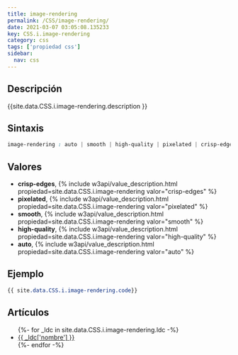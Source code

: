 ```yaml
---
title: image-rendering
permalink: /CSS/image-rendering/
date: 2021-03-07 03:05:08.135233
key: CSS.i.image-rendering
category: css
tags: ['propiedad css']
sidebar: 
  nav: css
---
```


## Descripción
{{site.data.CSS.i.image-rendering.description }}

## Sintaxis
~~~css
image-rendering : auto | smooth | high-quality | pixelated | crisp-edges
~~~

## Valores
* **crisp-edges**,  {% include w3api/value_description.html propiedad=site.data.CSS.i.image-rendering valor="crisp-edges" %}
* **pixelated**,  {% include w3api/value_description.html propiedad=site.data.CSS.i.image-rendering valor="pixelated" %}
* **smooth**,  {% include w3api/value_description.html propiedad=site.data.CSS.i.image-rendering valor="smooth" %}
* **high-quality**,  {% include w3api/value_description.html propiedad=site.data.CSS.i.image-rendering valor="high-quality" %}
* **auto**,  {% include w3api/value_description.html propiedad=site.data.CSS.i.image-rendering valor="auto" %}

## Ejemplo
~~~css
{{ site.data.CSS.i.image-rendering.code}}
~~~

## Artículos
<ul>
{%- for _ldc in site.data.CSS.i.image-rendering.ldc -%}
   <li>
       <a href="{{_ldc['url'] }}">{{ _ldc['nombre'] }}</a>
   </li>
{%- endfor -%}
</ul>
